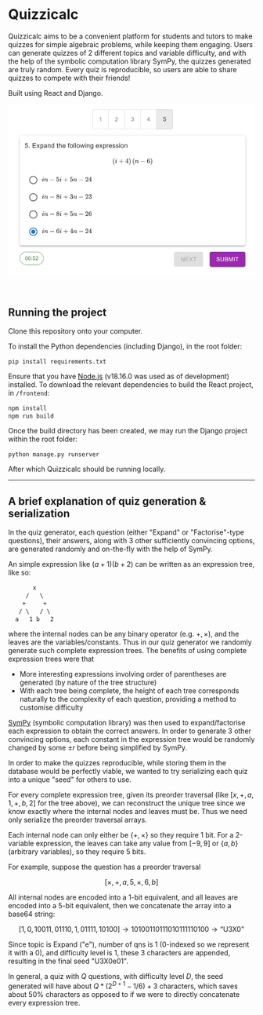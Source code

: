 # Quizzicalc

Quizzicalc aims to be a convenient platform for students and tutors to make quizzes for simple algebraic problems, while keeping them engaging. Users can generate quizzes of 2 different topics and variable difficulty, and with the help of the symbolic computation library SymPy, the quizzes generated are truly random. Every quiz is reproducible, so users are able to share quizzes to compete with their friends!

Built using React and Django.

![demo](images/demo.png)

<br/>

## Running the project

Clone this repository onto your computer.

To install the Python dependencies (including Django), in the root folder:
```
pip install requirements.txt
```

Ensure that you have [Node.js](https://nodejs.org/en) (v18.16.0 was used as of development) installed. To download the relevant dependencies to build the React project, in ```/frontend```:

```
npm install
npm run build
```

Once the build directory has been created, we may run the Django project within the root folder:

```
python manage.py runserver
```

After which Quizzicalc should be running locally.

---

## A brief explanation of quiz generation & serialization

In the quiz generator, each question (either "Expand" or "Factorise"-type questions), their answers, along with 3 other sufficiently convincing options, are generated randomly and on-the-fly with the help of SymPy.

An simple expression like $(a+1)(b+2)$ can be written as an expression tree, like so:
```
       x
     /   \
    +     +
   / \   / \
  a   1 b   2
```
where the internal nodes can be any binary operator (e.g. $+,\times$), and the leaves are the variables/constants. Thus in our quiz generator we randomly generate such complete expression trees. The benefits of using complete expression trees were that

* More interesting expressions involving order of parentheses are generated (by nature of the tree structure)
* With each tree being complete, the height of each tree corresponds naturally to the complexity of each question, providing a method to customise difficulty

[SymPy](https://www.sympy.org/en/index.html) (symbolic computation library) was then used to expand/factorise each expression to obtain the correct answers. In order to generate 3 other convincing options, each constant in the expression tree would be randomly changed by some $\pm r$ before being simplified by SymPy. 

In order to make the quizzes reproducible, while storing them in the database would be perfectly viable, we wanted to try serializing each quiz into a unique "seed" for others to use. 

For every complete expression tree, given its preorder traversal (like $[x,+,a,1,+,b,2]$ for the tree above), we can reconstruct the unique tree since we know exactly where the internal nodes and leaves must be. Thus we need only serialize the preorder traversal arrays.

Each internal node can only either be $\{+,\times\}$ so they require 1 bit. For a 2-variable expression, the leaves can take any value from $[-9,9]$ or $\{a,b\}$ (arbitrary variables), so they require 5 bits.

For example, suppose the question has a preorder traversal

$$[\times,+,a,5,\times,6,b]$$

All internal nodes are encoded into a 1-bit equivalent, and all leaves are encoded into a 5-bit equivalent, then we concatenate the array into a base64 string:

$$ 
[1,0,10011,01110,1,01111,10100]\rightarrow 10100110111010111110100\rightarrow \textrm{``U3X0"}
$$

Since topic is Expand ("e"), number of qns is 1 (0-indexed so we represent it with a 0), and difficulty level is 1, these 3 characters are appended, resulting in the final seed "U3X0e01".

In general, a quiz with $Q$ questions, with difficulty level $D$, the seed generated will have about $Q*(2^{D+1} -1/6) + 3$ characters, which saves about 50% characters as opposed to if we were to directly concatenate every expression tree.



